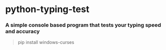 # python-typing-test
### A simple console based program that tests your typing speed and accuracy


> pip install windows-curses
